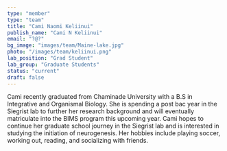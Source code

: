 ```yaml
---
type: "member"
type: "team"
title: "Cami Naomi Keliinui"
publish_name: "Cami N Keliinui"
email: "?@?"
bg_image: "images/team/Maine-lake.jpg"
photo: "/images/team/keliinui.png"
lab_position: "Grad Student"
lab_group: "Graduate Students"
status: "current"
draft: false
---
```


Cami recently graduated from Chaminade University with a B.S in Integrative and Organismal Biology.  She is spending a post bac year in the Siegrist lab to further her research background and will eventually matriculate into the BIMS program this upcoming year. Cami hopes to continue her graduate school journey in the Siegrist lab and is interested in studying the initiation of neurogenesis. Her hobbies include playing soccer, working out, reading, and socializing with friends.